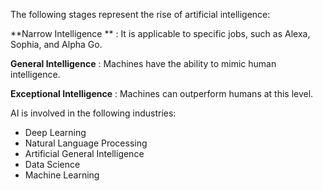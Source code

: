 The following stages represent the rise of artificial intelligence: 

**Narrow Intelligence ** : It is applicable to specific jobs, such as Alexa, Sophia, and Alpha Go.

**General Intelligence** : Machines have the ability to mimic human intelligence.

**Exceptional Intelligence** : Machines can outperform humans at this level.

AI is involved in the following industries: 

- Deep Learning
- Natural Language Processing
- Artificial General Intelligence
- Data Science
- Machine Learning
